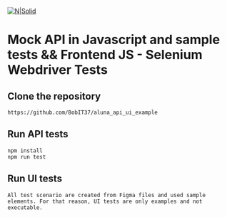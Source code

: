 [![N|Solid](https://bobit.us/wp-content/uploads/2021/04/bobit-logo.png)](https://bobit37.github.io/Resume/)

# Mock API in Javascript and sample tests && Frontend JS - Selenium Webdriver Tests

## Clone the repository
```
https://github.com/BobIT37/aluna_api_ui_example
```

## Run API tests
```
npm install
npm run test
```

## Run UI tests
```
All test scenario are created from Figma files and used sample elements. For that reason, UI tests are only examples and not executable.
```
